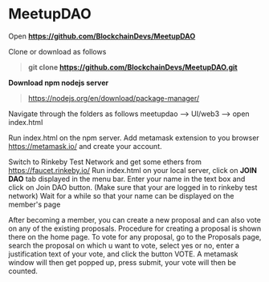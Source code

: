 # MeetupDAO
Open **https://github.com/BlockchainDevs/MeetupDAO**

Clone or download as follows
> **git clone https://github.com/BlockchainDevs/MeetupDAO.git**

**Download npm nodejs server**
> <https://nodejs.org/en/download/package-manager/>

Navigate through the folders as follows
meetupdao --> UI/web3 --> open index.html

Run index.html on the npm server.
Add metamask extension to you browser <https://metamask.io/> and create your account.

Switch to Rinkeby Test Network and get some ethers from <https://faucet.rinkeby.io/>
Run index.html on your local server, click on **JOIN DAO** tab displayed in the menu bar.
Enter your name in the text box and click on Join DAO button. (Make sure that your are logged in to rinkeby test network)
Wait for a while so that your name can be displayed on the member's page

After becoming a member, you can create a new proposal and can also vote on any of the existing proposals.
Procedure for creating a proposal is shown there on the home page. To vote for any proposal, go to the Proposals page, search the proposal on which u want to vote, select yes or no, enter a justification text of your vote, and click the button VOTE. A metamask window will then get popped up, press submit, your vote will then be counted.
